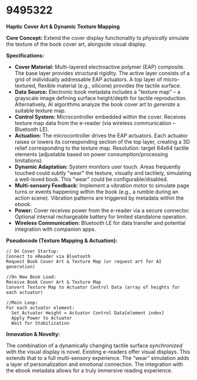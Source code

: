 # 9495322

**Haptic Cover Art & Dynamic Texture Mapping**

**Core Concept:** Extend the cover display functionality to *physically* simulate the texture of the book cover art, alongside visual display.

**Specifications:**

*   **Cover Material:** Multi-layered electroactive polymer (EAP) composite. The base layer provides structural rigidity. The active layer consists of a grid of individually addressable EAP actuators. A top layer of micro-textured, flexible material (e.g., silicone) provides the tactile surface.
*   **Data Source:** Electronic book metadata includes a "texture map" – a grayscale image defining surface height/depth for tactile reproduction. Alternatively, AI algorithms analyze the book cover art to *generate* a suitable texture map.
*   **Control System:** Microcontroller embedded within the cover. Receives texture map data from the e-reader (via wireless communication – Bluetooth LE).
*   **Actuation:** The microcontroller drives the EAP actuators. Each actuator raises or lowers its corresponding section of the top layer, creating a 3D relief corresponding to the texture map. Resolution: target 64x64 tactile elements (adjustable based on power consumption/processing limitations).
*   **Dynamic Adaptation:** System monitors user touch. Areas frequently touched could subtly "wear" the texture, visually and tactilely, simulating a well-loved book. This "wear" could be configurable/disabled.
*   **Multi-sensory Feedback:** Implement a vibration motor to simulate page turns or events happening within the book (e.g., a rumble during an action scene). Vibration patterns are triggered by metadata within the ebook.
*   **Power:** Cover receives power from the e-reader via a secure connector. Optional internal rechargeable battery for limited standalone operation.
*   **Wireless Communication:** Bluetooth LE for data transfer and potential integration with companion apps.

**Pseudocode (Texture Mapping & Actuation):**

```
// On Cover Startup:
Connect to eReader via Bluetooth
Request Book Cover Art & Texture Map (or request art for AI generation)

//On New Book Load:
Receive Book Cover Art & Texture Map
Convert Texture Map to Actuator Control Data (array of heights for each actuator)

//Main Loop:
For each actuator element:
  Set Actuator Height = Actuator Control Data[element index]
  Apply Power to Actuator
  Wait for Stabilization
```

**Innovation & Novelty:**

The combination of a dynamically changing tactile surface *synchronized* with the visual display is novel. Existing e-readers offer visual displays. This extends that to a full multi-sensory experience. The “wear” simulation adds a layer of personalization and emotional connection. The integration with the ebook metadata allows for a truly immersive reading experience.